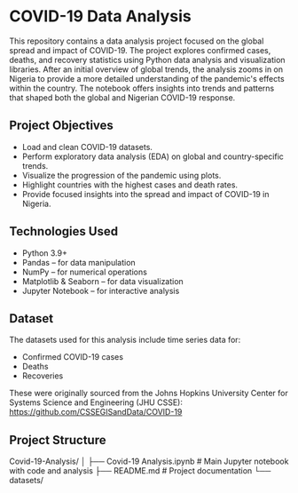 # COVID-19 Data Analysis

This repository contains a data analysis project focused on the global spread and impact of COVID-19. The project explores confirmed cases, deaths, and recovery statistics using Python data analysis and visualization libraries. After an initial overview of global trends, the analysis zooms in on Nigeria to provide a more detailed understanding of the pandemic's effects within the country. The notebook offers insights into trends and patterns that shaped both the global and Nigerian COVID-19 response.

## Project Objectives

- Load and clean COVID-19 datasets.
- Perform exploratory data analysis (EDA) on global and country-specific trends.
- Visualize the progression of the pandemic using plots.
- Highlight countries with the highest cases and death rates.
- Provide focused insights into the spread and impact of COVID-19 in Nigeria.


## Technologies Used

- Python 3.9+
- Pandas – for data manipulation
- NumPy – for numerical operations
- Matplotlib & Seaborn – for data visualization
- Jupyter Notebook – for interactive analysis

## Dataset

The datasets used for this analysis include time series data for:

- Confirmed COVID-19 cases
- Deaths
- Recoveries

These were originally sourced from the Johns Hopkins University Center for Systems Science and Engineering (JHU CSSE):  
https://github.com/CSSEGISandData/COVID-19

## Project Structure

Covid-19-Analysis/
│
├── Covid-19 Analysis.ipynb # Main Jupyter notebook with code and analysis
├── README.md # Project documentation
└── datasets/

